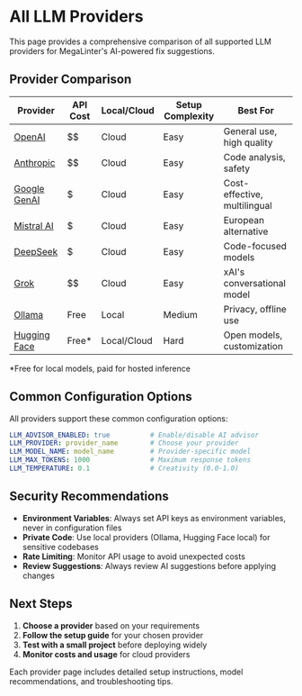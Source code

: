 # All LLM Providers

This page provides a comprehensive comparison of all supported LLM providers for MegaLinter's AI-powered fix suggestions.

## Provider Comparison

| Provider                                                  | API Cost | Local/Cloud | Setup Complexity | Best For                     |
|-----------------------------------------------------------|----------|-------------|------------------|------------------------------|
| [OpenAI](llm-provider/llm_provider_openai.md)             | $$       | Cloud       | Easy             | General use, high quality    |
| [Anthropic](llm-provider/llm_provider_anthropic.md)       | $$       | Cloud       | Easy             | Code analysis, safety        |
| [Google GenAI](llm-provider/llm_provider_google_genai.md) | $        | Cloud       | Easy             | Cost-effective, multilingual |
| [Mistral AI](llm-provider/llm_provider_mistralai.md)      | $        | Cloud       | Easy             | European alternative         |
| [DeepSeek](llm-provider/llm_provider_deepseek.md)         | $        | Cloud       | Easy             | Code-focused models          |
| [Grok](llm-provider/llm_provider_grok.md)                 | $$       | Cloud       | Easy             | xAI's conversational model   |
| [Ollama](llm-provider/llm_provider_ollama.md)             | Free     | Local       | Medium           | Privacy, offline use         |
| [Hugging Face](llm-provider/llm_provider_huggingface.md)  | Free*    | Local/Cloud | Hard             | Open models, customization   |

*Free for local models, paid for hosted inference

## Common Configuration Options

All providers support these common configuration options:

```yaml
LLM_ADVISOR_ENABLED: true          # Enable/disable AI advisor
LLM_PROVIDER: provider_name        # Choose your provider
LLM_MODEL_NAME: model_name         # Provider-specific model
LLM_MAX_TOKENS: 1000               # Maximum response tokens
LLM_TEMPERATURE: 0.1               # Creativity (0.0-1.0)
```

## Security Recommendations

- **Environment Variables**: Always set API keys as environment variables, never in configuration files
- **Private Code**: Use local providers (Ollama, Hugging Face local) for sensitive codebases
- **Rate Limiting**: Monitor API usage to avoid unexpected costs
- **Review Suggestions**: Always review AI suggestions before applying changes

## Next Steps

1. **Choose a provider** based on your requirements
2. **Follow the setup guide** for your chosen provider
3. **Test with a small project** before deploying widely
4. **Monitor costs and usage** for cloud providers

Each provider page includes detailed setup instructions, model recommendations, and troubleshooting tips.
